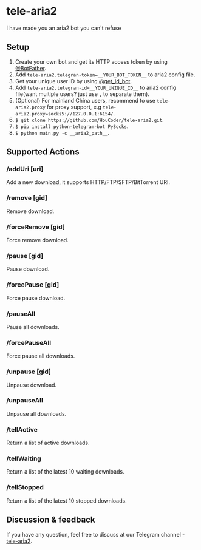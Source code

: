 # tele-aria2

I have made you an aria2 bot you can't refuse

## Setup

1. Create your own bot and get its HTTP access token by using [@BotFather](https://telegram.me/botfather).
1. Add `tele-aria2.telegran-token=__YOUR_BOT_TOKEN__` to aria2 config file.
1. Get your unique user ID by using [@get_id_bot](https://t.me/get_id_bot).
1. Add `tele-aria2.telegran-id=__YOUR_UNIQUE_ID__` to aria2 config file(want multiple users? just use `,` to separate them).
1. (Optional) For mainland China users, recommend to use `tele-aria2.proxy` for proxy support, e.g `tele-aria2.proxy=socks5://127.0.0.1:6154/`.
1. `$ git clone https://github.com/HouCoder/tele-aria2.git`.
1. `$ pip install python-telegram-bot PySocks`.
1. `$ python main.py -c __aria2_path__`.

## Supported Actions

### /addUri [uri]

Add a new download, it supports HTTP/FTP/SFTP/BitTorrent URI.

### /remove [gid]

Remove download.

### /forceRemove [gid]

Force remove download.

### /pause [gid]

Pause download.

### /forcePause [gid]

Force pause download.

### /pauseAll

Pause all downloads.

### /forcePauseAll

Force pause all downloads.

### /unpause [gid]

Unpause download.

### /unpauseAll

Unpause all downloads.

### /tellActive

Return a list of active downloads.

### /tellWaiting

Return a list of the latest 10 waiting downloads.

### /tellStopped

Return a list of the latest 10 stopped downloads.

## Discussion & feedback

If you have any question, feel free to discuss at our Telegram channel - [tele-aria2](https://t.me/joinchat/BX8nShFgXeZKNOEjXKukNQ).
